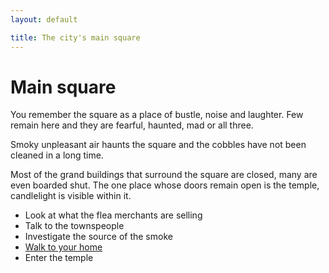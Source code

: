 ```yaml
---
layout: default

title: The city's main square
---
```


# Main square

You remember the square as a place of bustle, noise and laughter. Few remain here and they are fearful, haunted, mad or all three.

Smoky unpleasant air haunts the square and the cobbles have not been cleaned in a long time.

Most of the grand buildings that surround the square are closed, many are even boarded shut. The one place whose doors remain open is the temple, candlelight is visible within it.

* Look at what the flea merchants are selling
* Talk to the townspeople
* Investigate the source of the smoke
* [Walk to your home](/home)
* Enter the temple